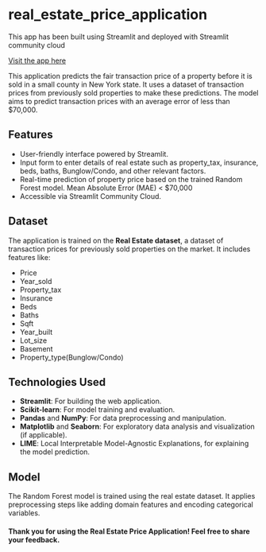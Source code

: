 # real_estate_price_application
This app has been built using Streamlit and deployed with Streamlit community cloud

[Visit the app here](https://real-estate-price-predictor-app.streamlit.app/)

This application predicts the fair transaction price of a property before it is sold in a small county in New York state. It uses a dataset of transaction prices from previously sold properties to make these predictions. The model aims to predict transaction prices with an average error of less than $70,000.

## Features
- User-friendly interface powered by Streamlit.
- Input form to enter details of real estate such as property_tax, insurance, beds, baths, Bunglow/Condo, and other relevant factors.
- Real-time prediction of property price based on the trained Random Forest model. Mean Absolute Error (MAE) < $70,000
- Accessible via Streamlit Community Cloud.

## Dataset
The application is trained on the **Real Estate dataset**, a dataset of transaction prices for previously sold properties on the market. It includes features like:
- Price
- Year_sold
- Property_tax
- Insurance
- Beds
- Baths
- Sqft
- Year_built
- Lot_size
- Basement
- Property_type(Bunglow/Condo)

## Technologies Used
- **Streamlit**: For building the web application.
- **Scikit-learn**: For model training and evaluation.
- **Pandas** and **NumPy**: For data preprocessing and manipulation.
- **Matplotlib** and **Seaborn**: For exploratory data analysis and visualization (if applicable).
- **LIME**: Local Interpretable Model-Agnostic Explanations, for explaining the model prediction.

## Model
The Random Forest model is trained using the real estate dataset. It applies preprocessing steps like adding domain features and encoding categorical variables. 

#### Thank you for using the Real Estate Price Application! Feel free to share your feedback.
